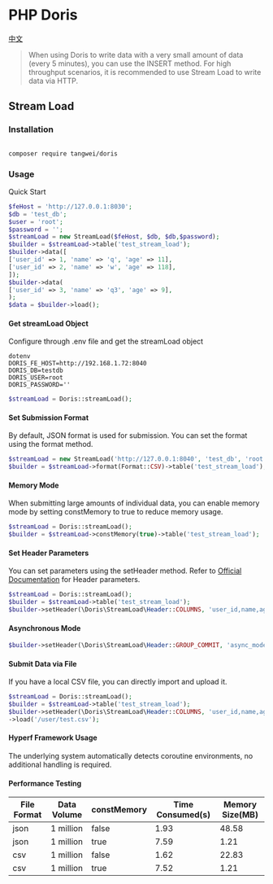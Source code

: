 # PHP Doris
[中文](README.md)
> When using Doris to write data with a very small amount of data (every 5 minutes), you can use the INSERT method. For high throughput scenarios, it is recommended to use Stream Load to write data via HTTP.
## Stream Load
### Installation

```

composer require tangwei/doris
```
### Usage
Quick Start
```php
$feHost = 'http://127.0.0.1:8030';       
$db = 'test_db';       
$user = 'root';       
$password = '';       
$streamLoad = new StreamLoad($feHost, $db, $db,$password);
$builder = $streamLoad->table('test_stream_load');
$builder->data([
['user_id' => 1, 'name' => 'q', 'age' => 11],
['user_id' => 2, 'name' => 'w', 'age' => 118],
]);
$builder->data(
['user_id' => 3, 'name' => 'q3', 'age' => 9],
);
$data = $builder->load();
```
#### Get streamLoad Object
Configure through .env file and get the streamLoad object
```
dotenv
DORIS_FE_HOST=http://192.168.1.72:8040
DORIS_DB=testdb
DORIS_USER=root
DORIS_PASSWORD=''
```
```php
$streamLoad = Doris::streamLoad();
```
#### Set Submission Format
By default, JSON format is used for submission. You can set the format using the format method.
```php
$streamLoad = new StreamLoad('http://127.0.0.1:8040', 'test_db', 'root','');
$builder = $streamLoad->format(Format::CSV)->table('test_stream_load');
```
#### Memory Mode
When submitting large amounts of individual data, you can enable memory mode by setting constMemory to true to reduce memory usage.
```php
$streamLoad = Doris::streamLoad();
$builder = $streamLoad->constMemory(true)->table('test_stream_load');
```
#### Set Header Parameters
You can set parameters using the setHeader method. Refer to [Official Documentation](https://doris.apache.org/zh-CN/docs/data-operate/import/import-way/stream-load-manual) for Header parameters.

```php
$streamLoad = Doris::streamLoad();
$builder = $streamLoad->table('test_stream_load');
$builder->setHeader(\Doris\StreamLoad\Header::COLUMNS, 'user_id,name,age');
```
#### Asynchronous Mode

```php
$builder->setHeader(\Doris\StreamLoad\Header::GROUP_COMMIT, 'async_mode');
```
#### Submit Data via File
If you have a local CSV file, you can directly import and upload it.

```php
$streamLoad = Doris::streamLoad();
$builder = $streamLoad->table('test_stream_load');
$builder->setHeader(\Doris\StreamLoad\Header::COLUMNS, 'user_id,name,age')
->load('/user/test.csv');
```
#### Hyperf Framework Usage
The underlying system automatically detects coroutine environments, no additional handling is required.

#### Performance Testing
| File Format | Data Volume | constMemory | Time Consumed(s) | Memory Size(MB) |
| ----------- | ----------- | ----------- | ---------------- | --------------- |
| json        | 1 million   | false       | 1.93             | 48.58           |
| json        | 1 million   | true        | 7.59             | 1.21            |
| csv         | 1 million   | false       | 1.62             | 22.83           |
| csv         | 1 million   | true        | 7.52             | 1.21            |
```
